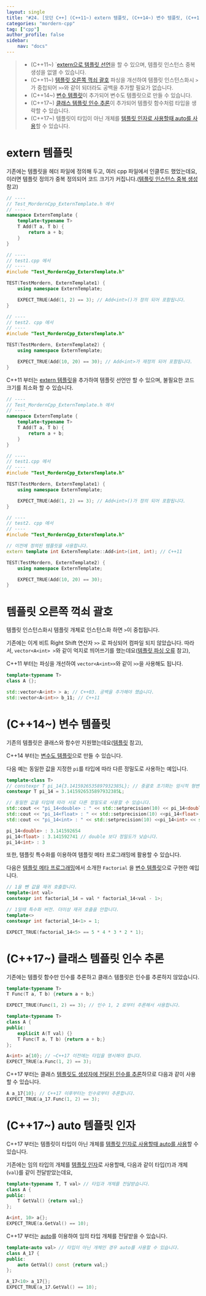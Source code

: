 ```yaml
---
layout: single
title: "#24. [모던 C++] (C++11~) extern 템플릿, (C++14~) 변수 템플릿, (C++17~) 템플릿 인수 추론, auto 템플릿 인자"
categories: "mordern-cpp"
tag: ["cpp"]
author_profile: false
sidebar: 
    nav: "docs"
---
```


> * (C++11~) `[extern으로 템플릿 선언](https://tango1202.github.io/mordern-cpp/mordern-cpp-template/#extern-%ED%85%9C%ED%94%8C%EB%A6%BF)을 할 수 있으며, 템플릿 인스턴스 중복 생성을 없앨 수 있습니다. 
> * (C++11~) [템플릿 오른쪽 꺽쇠 괄호](https://tango1202.github.io/mordern-cpp/mordern-cpp-template/#%ED%85%9C%ED%94%8C%EB%A6%BF-%EC%98%A4%EB%A5%B8%EC%AA%BD-%EA%BA%BD%EC%87%A0-%EA%B4%84%ED%98%B8) 파싱을 개선하여 템플릿 인스턴스화시 `>`가 중첩되어 `>>`와 같이 되더라도 공백을 추가할 필요가 없습니다.
> * (C++14~) [변수 템플릿](https://tango1202.github.io/mordern-cpp/mordern-cpp-template/#c14-%EB%B3%80%EC%88%98-%ED%85%9C%ED%94%8C%EB%A6%BF)이 추가되어 변수도 템플릿으로 만들 수 있습니다.
> * (C++17~) [클래스 템플릿 인수 추론](https://tango1202.github.io/mordern-cpp/mordern-cpp-template/#c17-%ED%81%B4%EB%9E%98%EC%8A%A4-%ED%85%9C%ED%94%8C%EB%A6%BF-%EC%9D%B8%EC%88%98-%EC%B6%94%EB%A1%A0)이 추가되어 템플릿 함수처럼 타입을 생략할 수 있습니다.
> * (C++17~) 템플릿이 타입이 아닌 개체를 [템플릿 인자로 사용할때 auto를 사용](https://tango1202.github.io/mordern-cpp/mordern-cpp-template/#c17-auto-%ED%85%9C%ED%94%8C%EB%A6%BF-%EC%9D%B8%EC%9E%90)할 수 있습니다.

# extern 템플릿

기존에는 템플릿을 헤더 파일에 정의해 두고, 여러 cpp 파일에서 인클루드 했었는데요, 이러면 템플릿 정의가 중복 정의되어 코드 크기가 커집니다.([템플릿 인스턴스 중복 생성](https://tango1202.github.io/classic-cpp-stl/classic-cpp-stl-template/#%ED%85%9C%ED%94%8C%EB%A6%BF-%EC%9D%B8%EC%8A%A4%ED%84%B4%EC%8A%A4-%EC%A4%91%EB%B3%B5-%EC%83%9D%EC%84%B1) 참고)

```cpp
// ----
// Test_MordernCpp_ExternTemplate.h 에서
// ----
namespace ExternTemplate {
    template<typename T>
    T Add(T a, T b) {
        return a + b;
    }
}

// ----
// test1.cpp 에서
// ----
#include "Test_MordernCpp_ExternTemplate.h"

TEST(TestMordern, ExternTemplate1) {
    using namespace ExternTemplate;

    EXPECT_TRUE(Add(1, 2) == 3); // Add<int>()가 정의 되어 포함됩니다.
}

// ----
// test2. cpp 에서
// ----
#include "Test_MordernCpp_ExternTemplate.h"

TEST(TestMordern, ExternTemplate2) {
    using namespace ExternTemplate;

    EXPECT_TRUE(Add(10, 20) == 30); // Add<int>가 재정의 되어 포함됩니다.
}
```

C++11 부터는 [extern 템플릿](https://tango1202.github.io/mordern-cpp/mordern-cpp-template/#extern-%ED%85%9C%ED%94%8C%EB%A6%BF)을 추가하여 템플릿 선언만 할 수 있으며, 불필요한 코드 크기를 최소화 할 수 있습니다. 

```cpp
// ----
// Test_MordernCpp_ExternTemplate.h 에서
// ----
namespace ExternTemplate {
    template<typename T>
    T Add(T a, T b) {
        return a + b;
    }
}

// ----
// test1.cpp 에서
// ----
#include "Test_MordernCpp_ExternTemplate.h"

TEST(TestMordern, ExternTemplate1) {
    using namespace ExternTemplate;

    EXPECT_TRUE(Add(1, 2) == 3); // Add<int>()가 정의 되어 포함됩니다.
}

// ----
// test2. cpp 에서
// ----
#include "Test_MordernCpp_ExternTemplate.h"

// 이전에 정의된 템플릿을 사용합니다.
extern template int ExternTemplate::Add<int>(int, int); // C++11

TEST(TestMordern, ExternTemplate2) {
    using namespace ExternTemplate;

    EXPECT_TRUE(Add(10, 20) == 30); 
}
```

# 템플릿 오른쪽 꺽쇠 괄호

템플릿 인스턴스화시 템플릿 개체로 인스턴스화 하면 `>`이 중첩됩니다.

기존에는 이게 비트 Right Shift 연산자 `>>` 로 파싱되어 컴파일 되지 않았습니다. 따라서, `vector<A<int> >`와 같이 억지로 띄어쓰기를 했는데요([템플릿 파싱 오류](https://tango1202.github.io/classic-cpp-stl/classic-cpp-stl-template-parameter-argument/#%ED%85%9C%ED%94%8C%EB%A6%BF-%ED%8C%8C%EC%8B%B1-%EC%98%A4%EB%A5%98) 참고), 

C++11 부터는 파싱을 개선하여 `vector<A<int>>`와 같이 `>>`을 사용해도 됩니다.

```cpp
template<typename T>
class A {};

std::vector<A<int> > a; // C++03. 공백을 추가해야 했습니다.
std::vector<A<int>> b_11; // C++11
```

# (C++14~) 변수 템플릿

기존의 템플릿은 클래스와 함수만 지원했는데요([템플릿](https://tango1202.github.io/classic-cpp-stl/classic-cpp-stl-template/) 참고),

C++14 부터는 [변수도 템플릿](https://tango1202.github.io/mordern-cpp/mordern-cpp-template/#c14-%EB%B3%80%EC%88%98-%ED%85%9C%ED%94%8C%EB%A6%BF)으로 만들 수 있습니다.

다음 예는 동일한 값을 지정한 `pi`를 타입에 따라 다른 정밀도로 사용하는 예입니다.

```cpp
template<class T>
// constexpr T pi_14{3.1415926535897932385L}; // 중괄호 초기화는 암시적 형변환이 안되서 = 로 초기화 합니다.
constexpr T pi_14 = 3.1415926535897932385L; 

// 동일한 값을 타입에 따라 서로 다른 정밀도로 사용할 수 있습니다.
std::cout << "pi_14<double> : " << std::setprecision(10) << pi_14<double> << std::endl;
std::cout << "pi_14<float> : " << std::setprecision(10) <<pi_14<float> << std::endl;
std::cout << "pi_14<int> : " << std::setprecision(10) <<pi_14<int> << std::endl;
```

```cpp
pi_14<double> : 3.141592654
pi_14<float> : 3.141592741 // double 보다 정밀도가 낮습니다.
pi_14<int> : 3
```

또한, 템플릿 특수화를 이용하여 템플릿 메타 프로그래밍에 활용할 수 있습니다. 

다음은 [템플릿 메타 프로그래밍](https://tango1202.github.io/classic-cpp-stl/classic-cpp-stl-template-meta-programming/)에서 소개한 `Factorial` 을 [변수 템플릿](https://tango1202.github.io/mordern-cpp/mordern-cpp-template/#c14-%EB%B3%80%EC%88%98-%ED%85%9C%ED%94%8C%EB%A6%BF)으로 구현한 예입니다.

```cpp
// 1을 뺀 값을 재귀 호출합니다.
template<int val> 
constexpr int factorial_14 = val * factorial_14<val - 1>; 

// 1일때 특수화 버전. 더이상 재귀 호출을 안합니다.
template<>
constexpr int factorial_14<1> = 1;

EXPECT_TRUE(factorial_14<5> == 5 * 4 * 3 * 2 * 1);
```

# (C++17~) 클래스 템플릿 인수 추론

기존에는 템플릿 함수만 인수를 추론하고 클래스 템플릿은 인수를 추론하지 않았습니다.

```cpp
template<typename T>
T Func(T a, T b) {return a + b;}

EXPECT_TRUE(Func(1, 2) == 3); // 인수 1, 2 로부터 추론해서 사용합니다.

template<typename T>
class A {
public:
    explicit A(T val) {}
    T Func(T a, T b) {return a + b;}
};

A<int> a{10}; // ~C++17 이전에는 타입을 명시해야 합니다.
EXPECT_TRUE(a.Func(1, 2) == 3);
```

C++17 부터는 클래스 [템플릿도 생성자에 전달된 인수를 추론](https://tango1202.github.io/mordern-cpp/mordern-cpp-template/#c17-%ED%81%B4%EB%9E%98%EC%8A%A4-%ED%85%9C%ED%94%8C%EB%A6%BF-%EC%9D%B8%EC%88%98-%EC%B6%94%EB%A1%A0)하므로 다음과 같이 사용할 수 있습니다.

```cpp
A a_17{10}; // C++17 이후부터는 인수로부터 추론합니다.
EXPECT_TRUE(a_17.Func(1, 2) == 3); 
```

# (C++17~) auto 템플릿 인자

C++17 부터는 템플릿이 타입이 아닌 개체를 [템플릿 인자로 사용할때 auto를 사용](https://tango1202.github.io/mordern-cpp/mordern-cpp-template/#c17-auto-%ED%85%9C%ED%94%8C%EB%A6%BF-%EC%9D%B8%EC%9E%90)할 수 있습니다.

기존에는 임의 타입의 개체를 [템플릿 인자](https://tango1202.github.io/classic-cpp-stl/classic-cpp-stl-template-parameter-argument/#%ED%85%9C%ED%94%8C%EB%A6%BF-%EC%9D%B8%EC%9E%90)로 사용할때, 다음과 같이 타입(`T`)과 개체(`val`)를 같이 전달받았는데요,

```cpp
template<typename T, T val> // 타입과 개체를 전달받습니다.
class A {
public:
    T GetVal() {return val;} 
};

A<int, 10> a{};
EXPECT_TRUE(a.GetVal() == 10);
```

C++17 부터는 [auto](https://tango1202.github.io/mordern-cpp/mordern-cpp-auto-decltype/#auto)를 이용하여 임의 타입 개체를 전달받을 수 있습니다.

```cpp
template<auto val> // 타입이 아닌 개체인 경우 auto를 사용할 수 있습니다.
class A_17 {
public:
    auto GetVal() const {return val;}
};  

A_17<10> a_17{};
EXPECT_TRUE(a_17.GetVal() == 10);
```